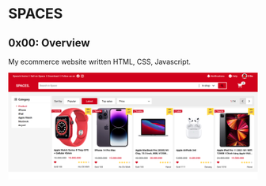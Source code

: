 # SPACES
## 0x00: Overview 
My ecommerce website written HTML, CSS, Javascript. 

![](/assets/images/Readme-Image.png)